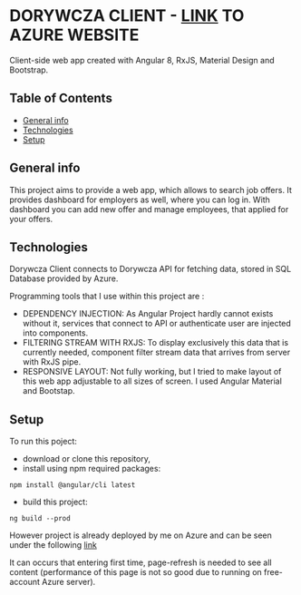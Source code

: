# DORYWCZA CLIENT - [LINK](https://dorywcza-client.azurewebsites.net) TO AZURE WEBSITE

Client-side web app created with Angular 8, RxJS, Material Design and Bootstrap.

## Table of Contents

* [General info](#general-info)
* [Technologies](#technologies)
* [Setup](#setup)

## General info

This project aims to provide a web app, which allows to search job offers.
It provides dashboard for employers as well, where you can log in.
With dashboard you can add new offer and manage employees, that applied for your offers.

## Technologies

Dorywcza Client connects to Dorywcza API for fetching data, stored in SQL Database provided by Azure.

Programming tools that I use within this project are :
- DEPENDENCY INJECTION:
    As Angular Project hardly cannot exists without it, services that connect to API or authenticate user are injected into components.
- FILTERING STREAM WITH RXJS:
    To display exclusively this data that is currently needed, component filter stream data that arrives from server with RxJS pipe.
- RESPONSIVE LAYOUT:
    Not fully working, but I tried to make layout of this web app adjustable to all sizes of screen. I used Angular Material and Bootstap.

## Setup

To run this poject:
- download or clone this repository,
- install using npm required packages:

```
npm install @angular/cli latest
```

- build this project:

```
ng build --prod
```

However project is already deployed by me on Azure and can be seen under the following [link](https://dorywcza-client.azurewebsites.net)

It can occurs that entering first time, page-refresh is needed to see all content (performance of this page is not so good due to running on free-account Azure server).
